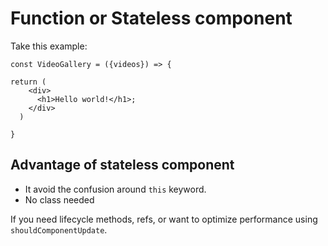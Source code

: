 # Function or Stateless component

Take this example:

```
const VideoGallery = ({videos}) => {

return (
    <div>
      <h1>Hello world!</h1>;
    </div>
  )

}
```

## Advantage of stateless component

- It avoid the confusion around `this` keyword.
- No class needed

If you need lifecycle methods, refs, or want to optimize performance using `shouldComponentUpdate`.
